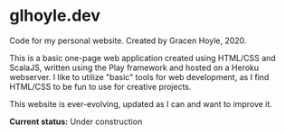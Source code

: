 # glhoyle.dev

Code for my personal website. Created by Gracen Hoyle, 2020.

This is a basic one-page web application created using HTML/CSS and ScalaJS, written using the Play framework and hosted on a Heroku webserver.
I like to utilize "basic" tools for web development, as I find HTML/CSS to be fun to use for creative projects.

This website is ever-evolving, updated as I can and want to improve it.

<b>Current status:</b> Under construction
